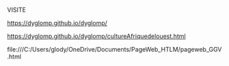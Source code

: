 VISITE

https://dyglomp.github.io/dyglomp/

https://dyglomp.github.io/dyglomp/cultureAfriquedelouest.html

file:///C:/Users/glody/OneDrive/Documents/PageWeb_HTLM/pageweb_GGV.html
